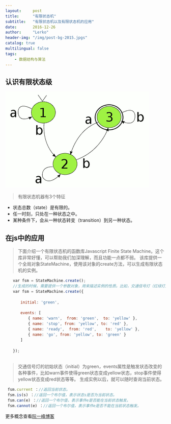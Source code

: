 ```yaml
---
layout:     post
title:      "有限状态机"
subtitle:   "有限状态机以及有限状态机的应用"
date:       2016-12-26
author:     "Lerko"
header-img: "/img/post-bg-2015.jpgs"
catalog: true
multilingual: false
tags:
    - 数据结构与算法
---
```


## 认识有限状态级

![fsm](/img/finite-state-machine.png  "有限状态机")

> 有限状态机器有3个特征

* 状态总数（state）是有限的。
* 任一时刻，只处在一种状态之中。
* 某种条件下，会从一种状态转变（transition）到另一种状态。

## 在js中的应用

> 下面介绍一个有限状态机的函数库Javascript Finite State Machine。这个库非常好懂，可以帮助我们加深理解，而且功能一点都不弱。
该库提供一个全局对象StateMachine，使用该对象的create方法，可以生成有限状态机的实例。

```javascript
　　var fsm = StateMachine.create();
　　//生成的时候，需要提供一个参数对象，用来描述实例的性质。比如，交通信号灯（红绿灯）可以这样描述：
　　var fsm = StateMachine.create({
　　
　　　　initial: 'green',
　　
　　　　events: [
　　　　　　{ name: 'warn',  from: 'green',  to: 'yellow' },
　　　　　　{ name: 'stop', from: 'yellow', to: 'red' },
　　　　　　{ name: 'ready',  from: 'red',    to: 'yellow' },
　　　　　　{ name: 'go', from: 'yellow', to: 'green' }
　　　　]
　　
　　});
　　
```

> 交通信号灯的初始状态（initial）为green，events属性是触发状态改变的各种事件，比如warn事件使得green状态变成yellow状态，stop事件使得yellow状态变成red状态等等。
生成实例以后，就可以随时查询当前状态。

```javascript
 fsm.current ：//返回当前状态。
 fsm.is(s) ：//返回一个布尔值，表示状态s是否为当前状态。
 fsm.can(e) ：//返回一个布尔值，表示事件e是否能在当前状态触发。
 fsm.cannot(e) ：//返回一个布尔值，表示事件e是否不能在当前状态触发。
```

更多概念查看[阮一峰博客](http://www.ruanyifeng.com/blog/2013/09/finite-state_machine_for_javascript.html)




